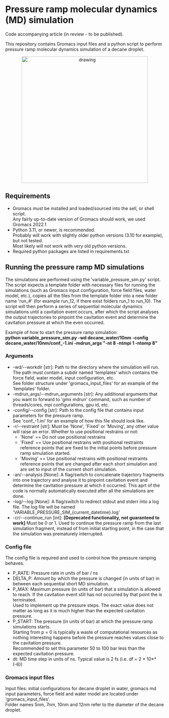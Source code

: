 # Pressure ramp molecular dynamics (MD) simulation
Code accompanying article (in review - to be published).

This repository contains Gromacs input files and a python script to perform pressure ramp molecular dynamics simulation of a decane droplet.

<p align="center">
   <img src="assets/droplets_snaps.png" alt="drawing" width="400"/>
</p>

## Requirements
- Gromacs must be installed and loaded/sourced into the sell, or shell script. \
  Any fairly up-to-date version of Gromacs should work, we used Gromacs 2022.1
- Python 3.11, or newer, is recommended. \
  Probably will work with slightly older python versions (3.10 for example), but not tested. \
  Most likely will not work with very old python versions.
- Required python packages are listed in requirements.txt


## Running the pressure ramp MD simulations
The simulations are performed using the 'variable_pressure_sim.py' script. The script expects a template folder with necessary files for running the simulations 
(such as Gromacs input configuration, force field files, water model, etc.), copies all the files from the template folder into a new folder name 'run_#' 
(for example run_12, if there exist folders run_1 to run_10). The script will then perform a series of sequential molecular dynamics simulations until a cavitation event occurs, 
after which the script analyses the output trajectories to pinpoint the cavitation event and determine the cavitation pressure at which the even occurred. 

Example of how to start the pressure ramp simulation: \
**python variable_pressure_sim.py -wd decane_water/10nm -config decane_water/10nm/conf_-1.ini -mdrun_args "-nt 8 -ntmpi 1 -ntomp 8"**

### Arguments
- -wd/--workdir [str]: Path to the directory where the simulation will run. \
   The path must contain a subdir named 'templates' which contains the force field, water model, input configuration, etc. \
   See folder structure under 'gromacs_input_files' for an example of the 'templates' folder.
- -mdrun_args/--mdrun_arguments [str]: Any additional arguments that you want to forward to 'gmx mdrun' command, such as number of threads/cores, mpi configurations, gpu id, etc.
- -config/--config [str]: Path to the config file that contains input parameters for the pressure ramp. \
   See 'conf_-1.ini' for an example of how this file should look like.
- -r/--restraint [str]: Must be 'None', 'Fixed' or 'Moving', any other value will raise an error. Whether to use positional restrains or not: 
   * 'None' == Do not use positional restrains
   * 'Fixed' == Use positional restrains with positional restraints reference points that are fixed to the initial points before pressure ramp simulation started.
   * 'Moving' == Use positional restrains with positional restraints reference points that are changed after each short simulation and are set to input of the current short simulation.
- -an/--analysis [None]: A flag/switch to concatenate trajectory fragments into one trajectory and analyse it to pinpoint cavitation event and determine the cavitation pressure at which it occurred. This aprt of the code is normally automatically executed after all the simulations are done.
- -log/--log [None]: A flag/switch to redirect stdout and stderr into a log file. The log file will be named 'VARIABLE_PRESSURE_SIM_{current_datetime}.log'
- -cr/--continue_run [int]: **[Deprecated functionality, not guaranteed to work]** Must be 0 or 1. Used to continue the pressure ramp from the last simulation fragment, instead of from initial starting point, in the case that the simulation was prematurely interrupted.


### Config file

The config file is required and used to control how the pressure ramping behaves.
- P_RATE: Pressure rate in units of bar / ns
- DELTA_P: Amount by which the pressure is changed (in units of bar) in between each sequential short MD simulation.
- P_MAX: Maximum pressure (in units of bar) that a simulation is allowed to reach. If the cavitation event still has not occurred by that point the is terminated.\
  Used to implement up the pressure steps. The exact value does not matter as long as it is much higher than the expected cavitation pressure.
- P_START: The pressure (in units of bar) at which the pressure ramp simulations starts. \
  Starting from p = 0 is typically a waste of computational resources as nothing interesting happens before the pressure reaches values close to the cavitation pressure. \
  Recommended to set this parameter 50 to 100 bar less than the expected cavitation pressure.
- dt: MD time step in units of ns. Typical value is 2 fs (i.e. df = 2 * 10**(-6)) 


### Gromacs input files

Input files: initial configurations for decane droplet in water, gromacs md input parameters, force field and water model are located under 'gromacs_input_files'.\
Folder names 5nm, 7nm, 10nm and 12nm refer to the diameter of the decane droplet.
